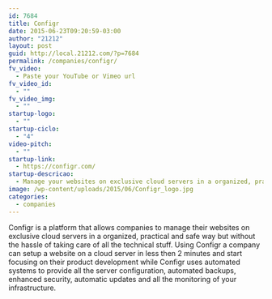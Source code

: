 ```yaml
---
id: 7684
title: Configr
date: 2015-06-23T09:20:59-03:00
author: "21212"
layout: post
guid: http://local.21212.com/?p=7684
permalink: /companies/configr/
fv_video:
  - Paste your YouTube or Vimeo url
fv_video_id:
  - ""
fv_video_img:
  - ""
startup-logo:
  - ""
startup-ciclo:
  - "4"
video-pitch:
  - ""
startup-link:
  - https://configr.com/
startup-descricao:
  - Manage your websites on exclusive cloud servers in a organized, practical and safe way but without the hassle of taking care of all the technical stuff.
image: /wp-content/uploads/2015/06/Configr_logo.jpg
categories:
  - companies
---
```

Configr is a platform that allows companies to manage their websites on exclusive cloud servers in a organized, practical and safe way but without the hassle of taking care of all the technical stuff. Using Configr a company can setup a website on a cloud server in less then 2 minutes and start focusing on their product development while Configr uses automated systems to provide all the server configuration, automated backups, enhanced security, automatic updates and all the monitoring of your infrastructure.